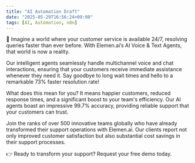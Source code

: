 ```yaml
---
title: "AI Automation Draft"
date: "2025-05-29T16:56:24+09:00"
tags: [AI, Automation, n8n]
---
```


🌟 Imagine a world where your customer service is available 24/7, resolving queries faster than ever before. With Elemen.ai’s AI Voice & Text Agents, that world is now a reality. 

Our intelligent agents seamlessly handle multichannel voice and chat interactions, ensuring that your customers receive immediate assistance whenever they need it. Say goodbye to long wait times and hello to a remarkable 73% faster resolution rate! 

What does this mean for you? It means happier customers, reduced response times, and a significant boost to your team's efficiency. Our AI agents boast an impressive 99.7% accuracy, providing reliable support that your customers can trust. 

Join the ranks of over 500 innovative teams globally who have already transformed their support operations with Elemen.ai. Our clients report not only improved customer satisfaction but also substantial cost savings in their support processes. 

👉 Ready to transform your support? Request your free demo today.